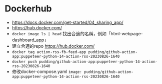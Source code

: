# Dockerhub

- https://docs.docker.com/get-started/04_sharing_app/
- https://hub.docker.com/
- `docker image ls | head` 找出合適的名稱，例如「html-webpage-dashboard_app」
- 建立合適的repo https://hub.docker.com/
- `docker tag action-rss-fb-feed-app pudding/github-action-app:puppeteer-python-14-action-rss-20230826-1640`
- `docker push pudding/github-action-app:puppeteer-python-14-action-rss-20230826-1640`
- 修改docker-compose.yaml `image: pudding/github-action-app:puppeteer-python-14-action-rss-20230826-1640`